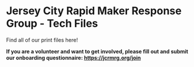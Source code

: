# Jersey City Rapid Maker Response Group - Tech Files

Find all of our print files here!

__If you are a volunteer and want to get involved, please fill out and submit our onboarding questionnaire: https://jcrmrg.org/join__
